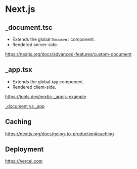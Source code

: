 # Next.js

## _document.tsc

* Extends the global `Document` component. 
* Rendered server-side.

https://nextjs.org/docs/advanced-features/custom-document

## _app.tsx

* Extends the global `App` component. 
* Rendered client-side.  

https://jools.dev/nextjs-_appjs-example

[_document vs _app](https://github.com/vercel/next.js/discussions/39821#discussioncomment-3447692)

## Caching

https://nextjs.org/docs/going-to-production#caching

## Deployment

https://vercel.com

